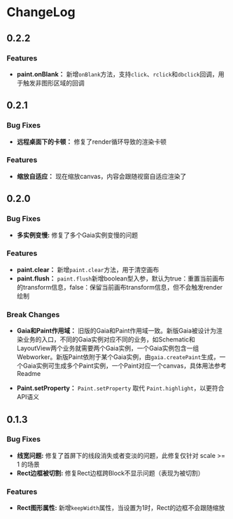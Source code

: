 # ChangeLog

## 0.2.2

### Features

* **paint.onBlank：** 新增```onBlank```方法，支持```click```、```rclick```和```dbclick```回调，用于触发非图形区域的回调

## 0.2.1

### Bug Fixes

* **远程桌面下的卡顿：** 修复了render循环导致的渲染卡顿

### Features

* **缩放自适应：** 现在缩放canvas，内容会跟随视窗自适应渲染了

## 0.2.0

### Bug Fixes

* **多实例变慢:** 修复了多个Gaia实例变慢的问题

### Features

* **paint.clear：** 新增```paint.clear```方法，用于清空画布
* **paint.flush：** ```paint.flush```新增boolean型入参，默认为true：重置当前画布的transform信息，false：保留当前画布transform信息，但不会触发render绘制

### Break Changes

* **Gaia和Paint作用域：** 旧版的Gaia和Paint作用域一致。新版Gaia被设计为渲染业务的入口，不同的Gaia实例对应不同的业务，如Schematic和LayoutView两个业务就需要两个Gaia实例，一个Gaia实例包含一组Webworker。新版Paint依附于某个Gaia实例，由```gaia.createPaint```生成，一个Gaia实例可生成多个Paint实例，一个Paint对应一个canvas，具体用法参考Readme

* **Paint.setProperty：** ```Paint.setProperty``` 取代 ```Paint.highlight```，以更符合API语义

## 0.1.3

### Bug Fixes

* **线宽问题:** 修复了首屏下的线段消失或者变淡的问题，此修复仅针对 scale >= 1 的场景
* **Rect边框被切割:** 修复Rect边框跨Block不显示问题（表现为被切割）

### Features

* **Rect图形属性:** 新增```keepWidth```属性，当设置为1时，Rect的边框不会跟随缩放
